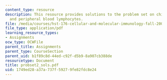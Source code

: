 ```yaml
---
content_type: resource
description: This resource provides solutions to the problem set on chimeric mice
  and peripheral blood lymphocytes.
file: /media/courses/hst-176-cellular-and-molecular-immunology-fall-2005/1749ed28a37a737f59279fe82fdc8e24_probset2_sols.pdf
file_type: application/pdf
learning_resource_types:
- Assignments
ocw_type: OCWFile
parent_title: Assignments
parent_type: CourseSection
parent_uid: b1f89c8d-44ed-c92f-d5b9-8a907cb388de
resourcetype: Document
title: probset2_sols.pdf
uid: 1749ed28-a37a-737f-5927-9fe82fdc8e24
---
```


